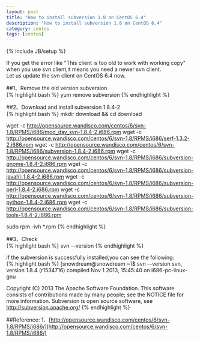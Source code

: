 ```yaml
---
layout: post
title: "How to install subversion 1.8 on CentOS 6.4"
description: "How to install subversion 1.8 on CentOS 6.4"
category: centos
tags: [centos]
---
```

{% include JB/setup %}

If you get the error like "This client is too old to work with working copy" when you use svn client,it means you need a newer svn client.     
Let us update the svn client on CentOS 6.4 now.      

<!-- more -->


##1、Remove the old version subversion                   
{% highlight bash %}
yum remove subversion
{% endhighlight %}

##2、Download and install subversion 1.8.4-2          
{% highlight bash %}
mkdir download && cd download

wget -c http://opensource.wandisco.com/centos/6/svn-1.8/RPMS/i686/mod_dav_svn-1.8.4-2.i686.rpm
wget -c http://opensource.wandisco.com/centos/6/svn-1.8/RPMS/i686/serf-1.3.2-2.i686.rpm
wget -c http://opensource.wandisco.com/centos/6/svn-1.8/RPMS/i686/subversion-1.8.4-2.i686.rpm
wget -c http://opensource.wandisco.com/centos/6/svn-1.8/RPMS/i686/subversion-gnome-1.8.4-2.i686.rpm
wget -c http://opensource.wandisco.com/centos/6/svn-1.8/RPMS/i686/subversion-javahl-1.8.4-2.i686.rpm
wget -c http://opensource.wandisco.com/centos/6/svn-1.8/RPMS/i686/subversion-perl-1.8.4-2.i686.rpm
wget -c http://opensource.wandisco.com/centos/6/svn-1.8/RPMS/i686/subversion-python-1.8.4-2.i686.rpm
wget -c http://opensource.wandisco.com/centos/6/svn-1.8/RPMS/i686/subversion-tools-1.8.4-2.i686.rpm

sudo rpm -ivh *.rpm
{% endhighlight %}

##3、Check        
{% highlight bash %}
svn --version
{% endhighlight %}

if the subversion is successfully installed,you can see the following:      
{% highlight bash %}
[snowdream@snowdream ~]$ svn --version
svn, version 1.8.4 (r1534716)
   compiled Nov  1 2013, 15:45:40 on i686-pc-linux-gnu

Copyright (C) 2013 The Apache Software Foundation.
This software consists of contributions made by many people;
see the NOTICE file for more information.
Subversion is open source software, see http://subversion.apache.org/
{% endhighlight %}

##Reference:
1、[http://opensource.wandisco.com/centos/6/svn-1.8/RPMS/i686/](http://opensource.wandisco.com/centos/6/svn-1.8/RPMS/i686/)
